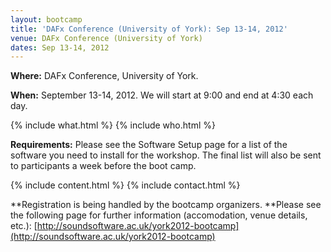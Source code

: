 ```yaml
---
layout: bootcamp
title: 'DAFx Conference (University of York): Sep 13-14, 2012'
venue: DAFx Conference (University of York)
dates: Sep 13-14, 2012
---
```

**Where:** DAFx Conference, University of York.

**When:** September 13-14, 2012. We will start at 9:00 and end at 4:30 each day.

{% include what.html %}
{% include who.html %}

**Requirements:** Please see the Software Setup page for a list of the software you need to install for the workshop. The final list will also be sent to participants a week before the boot camp.

{% include content.html %}
{% include contact.html %}

**Registration is being handled by the bootcamp organizers. **Please see the following page for further information (accomodation, venue details, etc.): [http://soundsoftware.ac.uk/york2012-bootcamp](http://soundsoftware.ac.uk/york2012-bootcamp)
